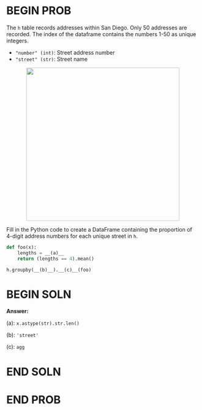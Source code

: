 # BEGIN PROB

The `h` table records addresses within San Diego. Only 50 addresses are recorded. The index of the dataframe contains the numbers 1-50 as unique integers.

- `"number" (int)`: Street address number
- `"street" (str)`: Street name

<center><img src="../assets/images/disc04/h.png" width=400></center>

Fill in the Python code to create a DataFrame containing the proportion of 4-digit address numbers for each unique street in `h`.

```python
def foo(x):
    lengths = __(a)__
    return (lengths == 4).mean()

h.groupby(__(b)__).__(c)__(foo)
```

# BEGIN SOLN

**Answer:** 

(a): `x.astype(str).str.len()`

(b): `'street'`

(c): `agg`

# END SOLN


# END PROB